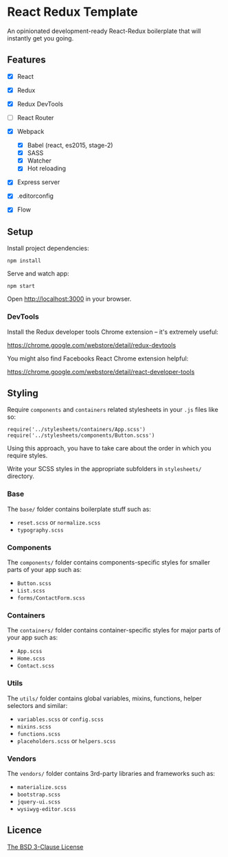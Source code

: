 # React Redux Template

An opinionated development-ready React-Redux boilerplate that will instantly get you going.

## Features
* [x] React
* [x] Redux
* [x] Redux DevTools
* [ ] React Router
* [x] Webpack
  * [x] Babel (react, es2015, stage-2)
  * [x] SASS
  * [x] Watcher
  * [x] Hot reloading
* [x] Express server
* [x] .editorconfig
* [x] Flow


## Setup
Install project dependencies:
```
npm install
```

Serve and watch app:
```
npm start
```

Open [http://localhost:3000](http://localhost:3000) in your browser.

### DevTools

Install the Redux developer tools Chrome extension – it's extremely useful:

https://chrome.google.com/webstore/detail/redux-devtools

You might also find Facebooks React Chrome extension helpful:

https://chrome.google.com/webstore/detail/react-developer-tools


## Styling
Require `components` and `containers` related stylesheets in your `.js` files like so:

```es6
require('../stylesheets/containers/App.scss')
require('../stylesheets/components/Button.scss')
```
Using this approach, you have to take care about the order in which you require styles.

Write your SCSS styles in the appropriate subfolders in `stylesheets/` directory.

### Base
The `base/` folder contains boilerplate stuff such as:
* `reset.scss` or `normalize.scss`
* `typography.scss`

### Components
The `components/` folder contains components-specific styles for smaller parts of your app such as:
* `Button.scss`
* `List.scss`
* `forms/ContactForm.scss`

### Containers
The `containers/` folder contains container-specific styles for major parts of your app such as:
* `App.scss`
* `Home.scss`
* `Contact.scss`

### Utils
The `utils/` folder contains global variables, mixins, functions, helper selectors and similar:
* `variables.scss` or `config.scss`
* `mixins.scss`
* `functions.scss`
* `placeholders.scss` or `helpers.scss`

### Vendors
The `vendors/` folder contains 3rd-party libraries and frameworks such as:
* `materialize.scss`
* `bootstrap.scss`
* `jquery-ui.scss`
* `wysiwyg-editor.scss`


## Licence

[The BSD 3-Clause License](https://opensource.org/licenses/BSD-3-Clause)
